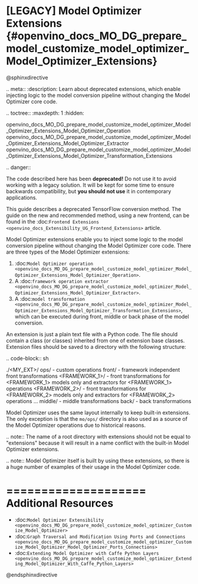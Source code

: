 # [LEGACY] Model Optimizer Extensions {#openvino_docs_MO_DG_prepare_model_customize_model_optimizer_Model_Optimizer_Extensions}

@sphinxdirective

.. meta::
   :description: Learn about deprecated extensions, which enable injecting logic 
                 to the model conversion pipeline without changing the Model 
                 Optimizer core code.

.. toctree::
   :maxdepth: 1
   :hidden:

   openvino_docs_MO_DG_prepare_model_customize_model_optimizer_Model_Optimizer_Extensions_Model_Optimizer_Operation
   openvino_docs_MO_DG_prepare_model_customize_model_optimizer_Model_Optimizer_Extensions_Model_Optimizer_Extractor
   openvino_docs_MO_DG_prepare_model_customize_model_optimizer_Model_Optimizer_Extensions_Model_Optimizer_Transformation_Extensions

.. danger::

   The code described here has been **deprecated!** Do not use it to avoid working with a legacy solution. It will be kept for some time to ensure backwards compatibility, but **you should not use** it in contemporary applications.

   This guide describes a deprecated TensorFlow conversion method. The guide on the new and recommended method, using a new frontend, can be found in the  :doc:`Frontend Extensions <openvino_docs_Extensibility_UG_Frontend_Extensions>` article. 

Model Optimizer extensions enable you to inject some logic to the model conversion pipeline without changing the Model
Optimizer core code. There are three types of the Model Optimizer extensions:

1. :doc:`Model Optimizer operation <openvino_docs_MO_DG_prepare_model_customize_model_optimizer_Model_Optimizer_Extensions_Model_Optimizer_Operation>`.
2. A :doc:`framework operation extractor <openvino_docs_MO_DG_prepare_model_customize_model_optimizer_Model_Optimizer_Extensions_Model_Optimizer_Extractor>`.
3. A :doc:`model transformation <openvino_docs_MO_DG_prepare_model_customize_model_optimizer_Model_Optimizer_Extensions_Model_Optimizer_Transformation_Extensions>`, which can be executed during front, middle or back phase of the model conversion.

An extension is just a plain text file with a Python code. The file should contain a class (or classes) inherited from
one of extension base classes. Extension files should be saved to a directory with the following structure:

.. code-block:: sh
   
   ./<MY_EXT>/
              ops/                  - custom operations
              front/                - framework independent front transformations
                    <FRAMEWORK_1>/  - front transformations for <FRAMEWORK_1> models only and extractors for <FRAMEWORK_1> operations
                    <FRAMEWORK_2>/  - front transformations for <FRAMEWORK_2> models only and extractors for <FRAMEWORK_2> operations
                    ...
              middle/               - middle transformations
              back/                 - back transformations

Model Optimizer uses the same layout internally to keep built-in extensions. The only exception is that the 
``mo/ops/`` directory is also used as a source of the Model Optimizer operations due to historical reasons.

.. note:: 
   The name of a root directory with extensions should not be equal to "extensions" because it will result in a name conflict with the built-in Model Optimizer extensions.

.. note:: 
   Model Optimizer itself is built by using these extensions, so there is a huge number of examples of their usage in the Model Optimizer code.

====================
Additional Resources
====================

* :doc:`Model Optimizer Extensibility <openvino_docs_MO_DG_prepare_model_customize_model_optimizer_Customize_Model_Optimizer>`
* :doc:`Graph Traversal and Modification Using Ports and Connections <openvino_docs_MO_DG_prepare_model_customize_model_optimizer_Customize_Model_Optimizer_Model_Optimizer_Ports_Connections>`
* :doc:`Extending Model Optimizer with Caffe Python Layers <openvino_docs_MO_DG_prepare_model_customize_model_optimizer_Extending_Model_Optimizer_With_Caffe_Python_Layers>`

@endsphinxdirective